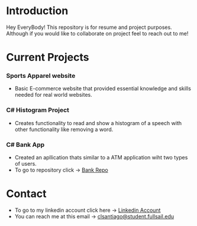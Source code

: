 # Introduction

Hey EveryBody! This repository is for resume and project purposes. Although if you would like
to collaborate on  project feel to reach out to me!

# Current Projects

### Sports Apparel website 
- Basic E-commerce website that provided essential knowledge and skills needed for real world websites.

### C# Histogram Project
- Creates functionality to read and show a histogram of a speech with other functionality like removing a word.

### C# Bank App
- Created an apllication thats similar to a ATM application wiht two types of users.
- To go to repository click -> [Bank Repo](https://github.com/Carlosvann45/Bank-Application)

# Contact
- To go to my linkedin account click here -> [Linkedin Account](https://www.linkedin.com/in/carlos-santiago-b53967224/)
- You can reach me at this email -> clsantiago@student.fullsail.edu
